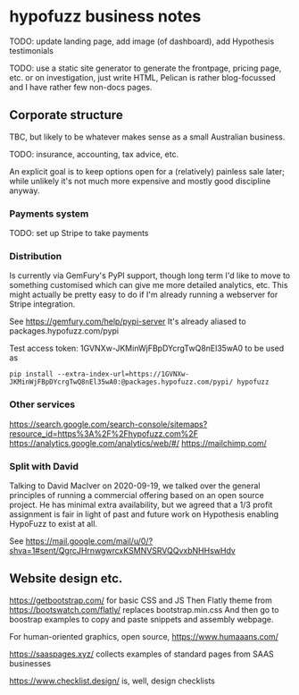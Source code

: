 # hypofuzz business notes

TODO: update landing page, add image (of dashboard), add Hypothesis testimonials

TODO: use a static site generator to generate the frontpage, pricing page, etc.
or on investigation, just write HTML, Pelican is rather blog-focussed and I have
rather few non-docs pages.



## Corporate structure

TBC, but likely to be whatever makes sense as a small Australian business.

TODO: insurance, accounting, tax advice, etc.


An explicit goal is to keep options open for a (relatively) painless sale later;
while unlikely it's not much more expensive and mostly good discipline anyway.



### Payments system

TODO: set up Stripe to take payments


### Distribution

Is currently via GemFury's PyPI support, though long term I'd like to move to something
customised which can give me more detailed analytics, etc.  This might actually be
pretty easy to do if I'm already running a webserver for Stripe integration.

See https://gemfury.com/help/pypi-server
It's already aliased to packages.hypofuzz.com/pypi

Test access token: 1GVNXw-JKMinWjFBpDYcrgTwQ8nEl35wA0 to be used as

    pip install --extra-index-url=https://1GVNXw-JKMinWjFBpDYcrgTwQ8nEl35wA0:@packages.hypofuzz.com/pypi/ hypofuzz


### Other services

https://search.google.com/search-console/sitemaps?resource_id=https%3A%2F%2Fhypofuzz.com%2F
https://analytics.google.com/analytics/web/#/
https://mailchimp.com/


### Split with David

Talking to David MacIver on 2020-09-19, we talked over the general principles of running
a commercial offering based on an open source project.  He has minimal extra availability,
but we agreed that a 1/3 profit assignment is fair in light of past and future work
on Hypothesis enabling HypoFuzz to exist at all.

See https://mail.google.com/mail/u/0/?shva=1#sent/QgrcJHrnwgwrcxKSMNVSRVQQvxbNHHswHdv



## Website design etc.

https://getbootstrap.com/ for basic CSS and JS
Then Flatly theme from https://bootswatch.com/flatly/ replaces bootstrap.min.css
And then go to boostrap examples to copy and paste snippets and assembly webpage.

For human-oriented graphics, open source, https://www.humaaans.com/

https://saaspages.xyz/ collects examples of standard pages from SAAS businesses

https://www.checklist.design/ is, well, design checklists
